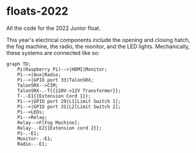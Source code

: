 # floats-2022
All the code for the 2022 Junior float. 

This year's electrical components include the opening and closing hatch, the fog machine, the radio, the monitor, and the 
LED lights. Mechanically, these systems are connected like so:
```mermaid
graph TD;
    Pi(Raspberry Pi)-->|HDMI|Monitor;
    Pi-->|Aux|Radio;
    Pi-->|GPIO port 33|TalonSRX;
    TalonSRX-->CIM;
    TalonSRX-.-T{{120V->12V Transformer}};
    T-.-E1{{Extension Cord 1}};
    Pi-->|GPIO port 29|L1[Limit Switch 1];
    Pi-->|GPIO port 31|L2[Limit Switch 2];
    Pi-->LEDs;
    Pi-->Relay;
    Relay-->F[Fog Machine];
    Relay-.-E2{{Extension cord 2}};
    Pi-.-E1;
    Monitor-.-E1;
    Radio-.-E1;
```
